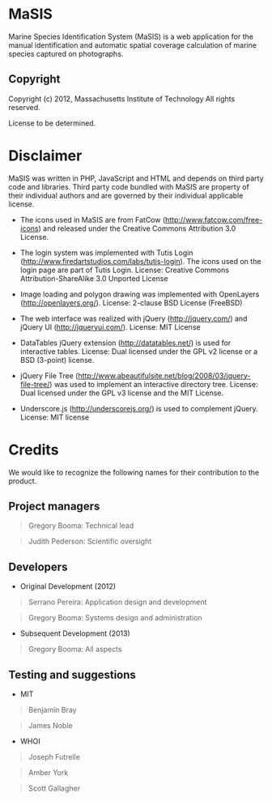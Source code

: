 # MaSIS

Marine Species Identification System (MaSIS) is a web application for the
manual identification and automatic spatial coverage calculation of marine
species captured on photographs.

## Copyright

Copyright (c) 2012, Massachusetts Institute of Technology
All rights reserved.

License to be determined.

# Disclaimer

MaSIS was written in PHP, JavaScript and HTML and depends on third party code
and libraries. Third party code bundled with MaSIS are property of their
individual authors and are governed by their individual applicable license.

* The icons used in MaSIS are from FatCow (<http://www.fatcow.com/free-icons>)
   and released under the Creative Commons Attribution 3.0 License.

* The login system was implemented with Tutis Login
  (<http://www.firedartstudios.com/labs/tutis-login>). The icons used on the
  login page are part of Tutis Login.
  License: Creative Commons Attribution-ShareAlike 3.0 Unported License

* Image loading and polygon drawing was implemented with OpenLayers
  (<http://openlayers.org/>).
  License: 2-clause BSD License (FreeBSD)

* The web interface was realized with jQuery (<http://jquery.com/>) and
  jQuery UI (<http://jqueryui.com/>).
  License: MIT License

* DataTables jQuery extension (<http://datatables.net/>) is used for interactive
  tables.
  License: Dual licensed under the GPL v2 license or a BSD (3-point) license.

* jQuery File Tree (<http://www.abeautifulsite.net/blog/2008/03/jquery-file-tree/>)
  was used to implement an interactive directory tree.
  License: Dual licensed under the GPL v3 license and the MIT License.

* Underscore.js (<http://underscorejs.org/>) is used to complement jQuery.
  License: MIT license

# Credits

We would like to recognize the following names for their contribution to the
product.

## Project managers
> Gregory Booma: Technical lead

> Judith Pederson: Scientific oversight

## Developers

* Original Development (2012)
> Serrano Pereira: Application design and development

> Gregory Booma: Systems design and administration

* Subsequent Development (2013)
> Gregory Booma: All aspects

## Testing and suggestions

* MIT
> Benjamin Bray

> James Noble

* WHOI
> Joseph Futrelle

> Amber York

> Scott Gallagher
